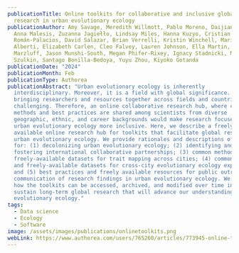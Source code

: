 ```yaml
---
publicationTitle: Online toolkits for collaborative and inclusive global
  research in urban evolutionary ecology
publicationAuthor: Amy Savage, Meredith Willmott, Pablo Moreno, Daijiang Li,
  Anna Malesis, Zuzanna Jagiełło, Lindsay Miles, Hanna Kuzyo, Cristian
  Román-Palacios, David Salazar, Brian Verrelli, Kristin Winchell, Marina
  Alberti, Elizabeth Carlen, Cleo Falvey, Lauren Johnson, Ella Martin, John
  Marzluff, Jason Munshi-South, Megan Phifer-Rixey, Ignacy Stadnicki, Marta
  Szulkin, Santago Bonilla-Bedoya, Yuyu Zhou, Kiyoko Gotanda
publicationDate: "2024"
publicationMonth: Feb
publicationType: Authorea
publicationAbstract: "Urban evolutionary ecology is inherently
  interdisciplinary. Moreover, it is a field with global significance. However,
  bringing researchers and resources together across fields and countries is
  challenging. Therefore, an online collaborative research hub, where common
  methods and best practices are shared among scientists from diverse
  geographic, ethnic, and career backgrounds would make research focused on
  urban evolutionary ecology more inclusive. Here, we describe a freely
  available online research hub for toolkits that facilitate global research in
  urban evolutionary ecology. We provide rationales and descriptions of toolkits
  for: (1) decolonizing urban evolutionary ecology; (2) identifying and
  fostering international collaborative partnerships; (3) common methods and
  freely-available datasets for trait mapping across cities; (4) common methods
  and freely-available datasets for cross-city evolutionary ecology experiments;
  and (5) best practices and freely available resources for public outreach and
  communication of research findings in urban evolutionary ecology. We outline
  how the toolkits can be accessed, archived, and modified over time in order to
  sustain long-term global research that will advance our understanding of urban
  evolutionary ecology."
tags:
  - Data science
  - Ecology
  - Software
image: /assets/images/publications/onlinetoolkits.png
webLink: https://www.authorea.com/users/765260/articles/773945-online-toolkits-for-collaborative-and-inclusive-global-research-in-urban-evolutionary-ecology
---
```

